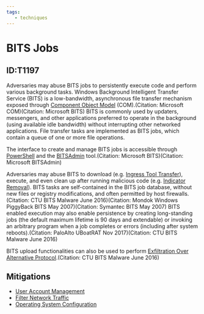 ```yaml
---
tags:
   - techniques
---
```

# BITS Jobs
## ID:T1197
Adversaries may abuse BITS jobs to persistently execute code and perform various background tasks. Windows Background Intelligent Transfer Service (BITS) is a low-bandwidth, asynchronous file transfer mechanism exposed through [Component Object Model](/mitre/techniques/T1559/001) (COM).(Citation: Microsoft COM)(Citation: Microsoft BITS) BITS is commonly used by updaters, messengers, and other applications preferred to operate in the background (using available idle bandwidth) without interrupting other networked applications. File transfer tasks are implemented as BITS jobs, which contain a queue of one or more file operations.

The interface to create and manage BITS jobs is accessible through [PowerShell](/mitre/techniques/T1059/001) and the [BITSAdmin](/mitre/software/S0190) tool.(Citation: Microsoft BITS)(Citation: Microsoft BITSAdmin)

Adversaries may abuse BITS to download (e.g. [Ingress Tool Transfer](/mitre/techniques/T1105)), execute, and even clean up after running malicious code (e.g. [Indicator Removal](/mitre/techniques/T1070)). BITS tasks are self-contained in the BITS job database, without new files or registry modifications, and often permitted by host firewalls.(Citation: CTU BITS Malware June 2016)(Citation: Mondok Windows PiggyBack BITS May 2007)(Citation: Symantec BITS May 2007) BITS enabled execution may also enable persistence by creating long-standing jobs (the default maximum lifetime is 90 days and extendable) or invoking an arbitrary program when a job completes or errors (including after system reboots).(Citation: PaloAlto UBoatRAT Nov 2017)(Citation: CTU BITS Malware June 2016)

BITS upload functionalities can also be used to perform [Exfiltration Over Alternative Protocol](/mitre/techniques/T1048).(Citation: CTU BITS Malware June 2016)
## Mitigations
* [User Account Management](mitigations/M1018)
* [Filter Network Traffic](mitigations/M1037)
* [Operating System Configuration](mitigations/M1028)
